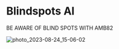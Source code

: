 # Blindspots AI

BE AWARE OF BLIND SPOTS WITH AMB82

![photo_2023-08-24_15-06-02](https://github.com/ajsb85/blinkspot.ai/assets/663460/49d992e6-4809-4d58-a615-c340e3e52242)
